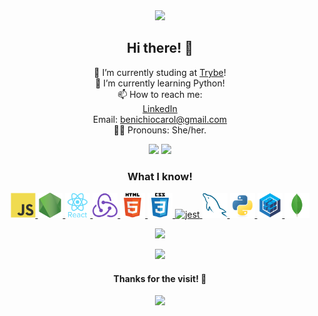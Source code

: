 <div align="center"> <img src="https://media.giphy.com/media/2aIRxJ8YitX04Am4kO/giphy.gif" width="150px"></img></div>
<div align="center"><h2>Hi there! 🥰</h2>

🔭 I’m currently studing at [Trybe](https://www.betrybe.com/)! <br>
🌱 I’m currently learning Python! <br>
📫 How to reach me:<br>
[LinkedIn](https://www.linkedin.com/in/carolinebenichio/) <br>
Email: benichiocarol@gmail.com <br>
🙅‍♀️ Pronouns: She/her.
</div>

<div align="center">
  <img height='130px' src="https://github-readme-stats.vercel.app/api?username=carolbenichio&hide_title=true&show_icons=true&include_all_commits=true&line_height=21&bg_color=0,EC6C6C,FFD479,FFFC79,73FA79&theme=graywhite" />
<img height='130px' src="https://github-readme-stats.vercel.app/api/top-langs/?username=carolbenichio&hide_title=true&layout=compact&bg_color=0,73FA79,73FDFF,D783FF&theme=graywhite" />
</div>

<h3 align="center">What I know!</h3>
<div align="center" display="flex"; justify-content="space-between" width: "100%">
  <a href="https://developer.mozilla.org/en-US/docs/Web/JavaScript" target="_blank">
   <img src="https://raw.githubusercontent.com/devicons/devicon/master/icons/javascript/javascript-original.svg" alt="javascript" width="40" height="40"/>
  </a>
  <a href="https://nodejs.org/en/" target="_blank">
   <img src="https://raw.githubusercontent.com/github/explore/80688e429a7d4ef2fca1e82350fe8e3517d3494d/topics/nodejs/nodejs.png" alt="slack" width="40" height="40"/>
  </a>
  <a href="https://reactjs.org" target="_blank">
   <img src="https://raw.githubusercontent.com/devicons/devicon/master/icons/react/react-original-wordmark.svg" alt="react" width="40" height="40"/>
  </a>
  <a href="https://redux.js.org" target="_blank">
   <img src="https://raw.githubusercontent.com/devicons/devicon/master/icons/redux/redux-original.svg" alt="redux" width="40" height="40"/>
  </a>
  <a href="https://www.w3.org/html" target="_blank">
   <img src="https://raw.githubusercontent.com/devicons/devicon/master/icons/html5/html5-original-wordmark.svg" alt="html5" width="40" height="40"/>
  </a>
  <a href="https://www.w3schools.com/css/" target="_blank">
   <img src="https://raw.githubusercontent.com/devicons/devicon/master/icons/css3/css3-original-wordmark.svg" alt="css3" width="40" height="40"/>
  </a>
  <a href="https://jestjs.io" target="_blank">
   <img src="https://www.vectorlogo.zone/logos/jestjsio/jestjsio-icon.svg" alt="jest" width="40" height="40"/>
  </a>
  <a href="https://www.mysql.com" target="_blank">
   <img src="https://raw.githubusercontent.com/devicons/devicon/master/icons/mysql/mysql-original.svg" alt="mysql" width="40" height="40"/>
  </a>
  <a href="https://www.python.org/" target="_blank">
   <img src="https://raw.githubusercontent.com/devicons/devicon/master/icons/python/python-original.svg" alt="python" width="40" height="40"/>
  </a>
<!--   <a href="https://socket.io/" target="_blank">
   <img src="https://raw.githubusercontent.com/devicons/devicon/master/icons/socketio/socketio-original.svg" alt="socketio" width="40" height="40"/>
  </a> -->
  <a href="https://sequelize.org/" target="_blank">
   <img src="https://raw.githubusercontent.com/devicons/devicon/master/icons/sequelize/sequelize-original.svg" alt="sequelize" width="40" height="40"/>
  </a>
  <a href="https://www.mongodb.com/" target="_blank">
   <img src="https://raw.githubusercontent.com/devicons/devicon/master/icons/mongodb/mongodb-original.svg" alt="mongodb" width="40" height="40"/>
  </a>
</div>

<p align="center">
	<img src="https://spotify-github-profile.vercel.app/api/view?uid=12181824518&cover_image=false&theme=default" />
</p>



<p align="center">
    <img src="https://spotify-github-profile.vercel.app/api/view?uid=12149331139&cover_image=false&theme=default" />
</p>

<h4 align="center">Thanks for the visit! 👋</h4>
<div align="center">
  <a href="#">
    <img src="https://komarev.com/ghpvc/?username=carolbenichio&color=blueviolet" />
  </a>
</div>

